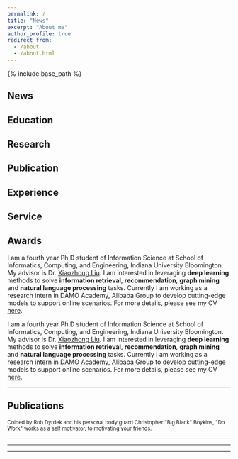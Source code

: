 ```yaml
---
permalink: /
title: "News"
excerpt: "About me"
author_profile: true
redirect_from: 
  - /about
  - /about.html
---
```


{% include base_path %}

News
-----


Education
-----


Research
-----


Publication
-----

Experience
-----

Service
-----

Awards
-----

I am a fourth year Ph.D student of Information Science at School of Informatics, Computing, and Engineering, Indiana University Bloomington. My advisor is Dr. [Xiaozhong Liu](http://scholarwiki.indiana.edu/homepage/index.html). I am interested in leveraging **deep learning** methods to solve **information retrieval**, **recommendation**, **graph mining** and **natural language processing** tasks. Currently I am working as a research intern in DAMO Academy, Alibaba Group to develop cutting-edge models to support online scenarios. For more details, please see my CV [here](files/cv.pdf).

I am a fourth year Ph.D student of Information Science at School of Informatics, Computing, and Engineering, Indiana University Bloomington. My advisor is Dr. [Xiaozhong Liu](http://scholarwiki.indiana.edu/homepage/index.html). I am interested in leveraging **deep learning** methods to solve **information retrieval**, **recommendation**, **graph mining** and **natural language processing** tasks. Currently I am working as a research intern in DAMO Academy, Alibaba Group to develop cutting-edge models to support online scenarios. For more details, please see my CV [here](files/cv.pdf).

------


Publications
-----

<small>Coined by Rob Dyrdek and his personal body guard Christopher "Big Black" Boykins, "Do Work" works as a self motivator, to motivating your friends.
</small> 

***
------
___
 























































